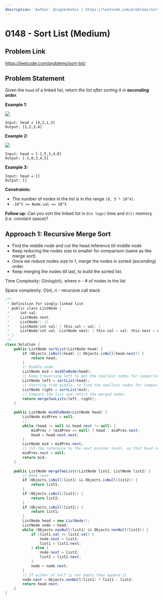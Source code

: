 ```yaml
---
description: 'Author: @vigneshshiv | https://leetcode.com/problems/sort-list/'
---
```


# 0148 - Sort List (Medium)

## Problem Link

https://leetcode.com/problems/sort-list/

## Problem Statement

Given the `head` of a linked list, return _the list after sorting it in **ascending order**_.

**Example 1:**

![](https://assets.leetcode.com/uploads/2020/09/14/sort\_list\_1.jpg)

```
Input: head = [4,2,1,3]
Output: [1,2,3,4]
```

**Example 2:**

![](https://assets.leetcode.com/uploads/2020/09/14/sort\_list\_2.jpg)

```
Input: head = [-1,5,3,4,0]
Output: [-1,0,3,4,5]
```

**Example 3:**

```
Input: head = []
Output: []
```

**Constraints:**

* The number of nodes in the list is in the range `[0, 5 * 10^4]`.
* `-10^5 <= Node.val <= 10^5`

**Follow up:** Can you sort the linked list in `O(n logn)` time and `O(1)` memory (i.e. constant space)?

## Approach 1: Recursive Merge Sort

* Find the middle node and cut the head reference till middle node
* Keep reducing the nodes size to smaller for comparison (same as like merge sort)
* Once we reduce nodes size to 1, merge the nodes in sorted (ascending) order.
* Keep merging the nodes till last, to build the sorted list.

Time Complexity: $O(n log(n))$, where $n$ - # of nodes in the list

Space complexity: $O(n)$, $n$ - recursive call stack

<Tabs>
<TabItem value="java" label="Java">
<SolutionAuthor name="@vigneshshiv"/>

```java
/**
 * Definition for singly-linked list.
 * public class ListNode {
 *     int val;
 *     ListNode next;
 *     ListNode() {}
 *     ListNode(int val) { this.val = val; }
 *     ListNode(int val, ListNode next) { this.val = val; this.next = next; }
 * }
 */
class Solution {
    public ListNode sortList(ListNode head) {
        if (Objects.isNull(head) || Objects.isNull(head.next)) {
            return head;
        }
        // Middle node
        ListNode mid = middleNode(head);
        // Keep traversing left to get the smallest nodes for comparison (smallest we can get is 1 node)
        ListNode left = sortList(head);
        // Starting from middle, to find the smallest nodes for comparison
        ListNode right = sortList(mid);
        // Compare the list and return the merged nodes
        return mergeTwoLists(left, right);
    }
    
    public ListNode middleNode(ListNode head) {
        ListNode midPrev = null;
        //
        while (head != null && head.next != null) {
            midPrev = (midPrev == null) ? head : midPrev.next;
            head = head.next.next;
        }
        ListNode mid = midPrev.next;
        // Cut the reference to the next pointer (mid), so that head remains from start to mid.
        midPrev.next = null;
        return mid;
    }
    
    public ListNode mergeTwoLists(ListNode list1, ListNode list2) {
        // Base case
        if (Objects.isNull(list1) && Objects.isNull(list2)) {
            return list1;
        }
        if (Objects.isNull(list1)) {
            return list2;
        }
        if (Objects.isNull(list2)) {
            return list1;
        }
        ListNode head = new ListNode();
        ListNode node = head;
        while (Objects.nonNull(list1) && Objects.nonNull(list2)) {
            if (list1.val <= list2.val) {
                node.next = list1;
                list1 = list1.next;
            } else {
                node.next = list2;
                list2 = list2.next;
            }
            node = node.next;
        }
        // If either of half is not empty then append it
        node.next = Objects.nonNull(list1) ? list1 : list2;
        return head.next;
    }
}
```

</TabItem>
</Tabs>